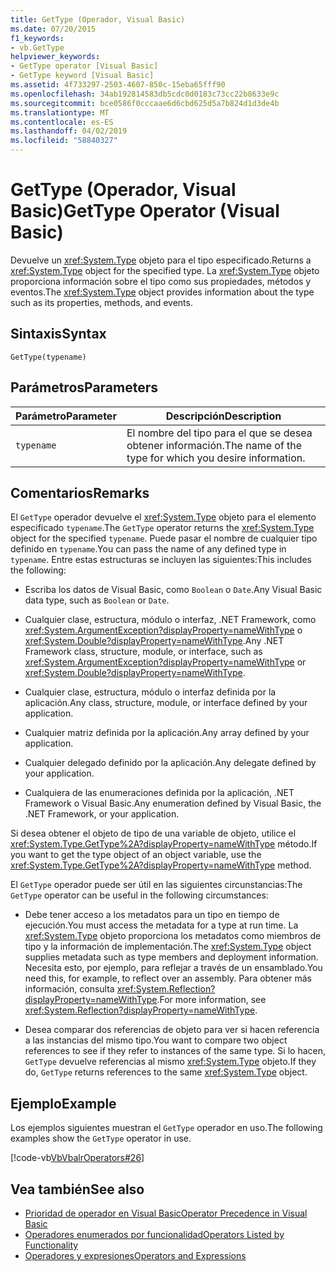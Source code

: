 ```yaml
---
title: GetType (Operador, Visual Basic)
ms.date: 07/20/2015
f1_keywords:
- vb.GetType
helpviewer_keywords:
- GetType operator [Visual Basic]
- GetType keyword [Visual Basic]
ms.assetid: 4f733297-2503-4607-850c-15eba65fff90
ms.openlocfilehash: 34ab192814583db5cdc0d0183c73cc22b8633e9c
ms.sourcegitcommit: bce0586f0cccaae6d6cbd625d5a7b824d1d3de4b
ms.translationtype: MT
ms.contentlocale: es-ES
ms.lasthandoff: 04/02/2019
ms.locfileid: "58840327"
---
```

# <a name="gettype-operator-visual-basic"></a><span data-ttu-id="ae96d-102">GetType (Operador, Visual Basic)</span><span class="sxs-lookup"><span data-stu-id="ae96d-102">GetType Operator (Visual Basic)</span></span>
<span data-ttu-id="ae96d-103">Devuelve un <xref:System.Type> objeto para el tipo especificado.</span><span class="sxs-lookup"><span data-stu-id="ae96d-103">Returns a <xref:System.Type> object for the specified type.</span></span> <span data-ttu-id="ae96d-104">La <xref:System.Type> objeto proporciona información sobre el tipo como sus propiedades, métodos y eventos.</span><span class="sxs-lookup"><span data-stu-id="ae96d-104">The <xref:System.Type> object provides information about the type such as its properties, methods, and events.</span></span>  
  
## <a name="syntax"></a><span data-ttu-id="ae96d-105">Sintaxis</span><span class="sxs-lookup"><span data-stu-id="ae96d-105">Syntax</span></span>  
  
```  
GetType(typename)  
```  
  
## <a name="parameters"></a><span data-ttu-id="ae96d-106">Parámetros</span><span class="sxs-lookup"><span data-stu-id="ae96d-106">Parameters</span></span>  
  
|<span data-ttu-id="ae96d-107">Parámetro</span><span class="sxs-lookup"><span data-stu-id="ae96d-107">Parameter</span></span>|<span data-ttu-id="ae96d-108">Descripción</span><span class="sxs-lookup"><span data-stu-id="ae96d-108">Description</span></span>|  
|---|---|  
|`typename`|<span data-ttu-id="ae96d-109">El nombre del tipo para el que se desea obtener información.</span><span class="sxs-lookup"><span data-stu-id="ae96d-109">The name of the type for which you desire information.</span></span>|  
  
## <a name="remarks"></a><span data-ttu-id="ae96d-110">Comentarios</span><span class="sxs-lookup"><span data-stu-id="ae96d-110">Remarks</span></span>  
 <span data-ttu-id="ae96d-111">El `GetType` operador devuelve el <xref:System.Type> objeto para el elemento especificado `typename`.</span><span class="sxs-lookup"><span data-stu-id="ae96d-111">The `GetType` operator returns the <xref:System.Type> object for the specified `typename`.</span></span> <span data-ttu-id="ae96d-112">Puede pasar el nombre de cualquier tipo definido en `typename`.</span><span class="sxs-lookup"><span data-stu-id="ae96d-112">You can pass the name of any defined type in `typename`.</span></span> <span data-ttu-id="ae96d-113">Entre estas estructuras se incluyen las siguientes:</span><span class="sxs-lookup"><span data-stu-id="ae96d-113">This includes the following:</span></span>  
  
-   <span data-ttu-id="ae96d-114">Escriba los datos de Visual Basic, como `Boolean` o `Date`.</span><span class="sxs-lookup"><span data-stu-id="ae96d-114">Any Visual Basic data type, such as `Boolean` or `Date`.</span></span>  
  
-   <span data-ttu-id="ae96d-115">Cualquier clase, estructura, módulo o interfaz, .NET Framework, como <xref:System.ArgumentException?displayProperty=nameWithType> o <xref:System.Double?displayProperty=nameWithType>.</span><span class="sxs-lookup"><span data-stu-id="ae96d-115">Any .NET Framework class, structure, module, or interface, such as <xref:System.ArgumentException?displayProperty=nameWithType> or <xref:System.Double?displayProperty=nameWithType>.</span></span>  
  
-   <span data-ttu-id="ae96d-116">Cualquier clase, estructura, módulo o interfaz definida por la aplicación.</span><span class="sxs-lookup"><span data-stu-id="ae96d-116">Any class, structure, module, or interface defined by your application.</span></span>  
  
-   <span data-ttu-id="ae96d-117">Cualquier matriz definida por la aplicación.</span><span class="sxs-lookup"><span data-stu-id="ae96d-117">Any array defined by your application.</span></span>  
  
-   <span data-ttu-id="ae96d-118">Cualquier delegado definido por la aplicación.</span><span class="sxs-lookup"><span data-stu-id="ae96d-118">Any delegate defined by your application.</span></span>  
  
-   <span data-ttu-id="ae96d-119">Cualquiera de las enumeraciones definida por la aplicación, .NET Framework o Visual Basic.</span><span class="sxs-lookup"><span data-stu-id="ae96d-119">Any enumeration defined by Visual Basic, the .NET Framework, or your application.</span></span>  
  
 <span data-ttu-id="ae96d-120">Si desea obtener el objeto de tipo de una variable de objeto, utilice el <xref:System.Type.GetType%2A?displayProperty=nameWithType> método.</span><span class="sxs-lookup"><span data-stu-id="ae96d-120">If you want to get the type object of an object variable, use the <xref:System.Type.GetType%2A?displayProperty=nameWithType> method.</span></span>  
  
 <span data-ttu-id="ae96d-121">El `GetType` operador puede ser útil en las siguientes circunstancias:</span><span class="sxs-lookup"><span data-stu-id="ae96d-121">The `GetType` operator can be useful in the following circumstances:</span></span>  
  
-   <span data-ttu-id="ae96d-122">Debe tener acceso a los metadatos para un tipo en tiempo de ejecución.</span><span class="sxs-lookup"><span data-stu-id="ae96d-122">You must access the metadata for a type at run time.</span></span> <span data-ttu-id="ae96d-123">La <xref:System.Type> objeto proporciona los metadatos como miembros de tipo y la información de implementación.</span><span class="sxs-lookup"><span data-stu-id="ae96d-123">The <xref:System.Type> object supplies metadata such as type members and deployment information.</span></span> <span data-ttu-id="ae96d-124">Necesita esto, por ejemplo, para reflejar a través de un ensamblado.</span><span class="sxs-lookup"><span data-stu-id="ae96d-124">You need this, for example, to reflect over an assembly.</span></span> <span data-ttu-id="ae96d-125">Para obtener más información, consulta <xref:System.Reflection?displayProperty=nameWithType>.</span><span class="sxs-lookup"><span data-stu-id="ae96d-125">For more information, see <xref:System.Reflection?displayProperty=nameWithType>.</span></span>  
  
-   <span data-ttu-id="ae96d-126">Desea comparar dos referencias de objeto para ver si hacen referencia a las instancias del mismo tipo.</span><span class="sxs-lookup"><span data-stu-id="ae96d-126">You want to compare two object references to see if they refer to instances of the same type.</span></span> <span data-ttu-id="ae96d-127">Si lo hacen, `GetType` devuelve referencias al mismo <xref:System.Type> objeto.</span><span class="sxs-lookup"><span data-stu-id="ae96d-127">If they do, `GetType` returns references to the same <xref:System.Type> object.</span></span>  
  
## <a name="example"></a><span data-ttu-id="ae96d-128">Ejemplo</span><span class="sxs-lookup"><span data-stu-id="ae96d-128">Example</span></span>  
 <span data-ttu-id="ae96d-129">Los ejemplos siguientes muestran el `GetType` operador en uso.</span><span class="sxs-lookup"><span data-stu-id="ae96d-129">The following examples show the `GetType` operator in use.</span></span>  
  
 [!code-vb[VbVbalrOperators#26](~/samples/snippets/visualbasic/VS_Snippets_VBCSharp/VbVbalrOperators/VB/Class1.vb#26)]  
  
## <a name="see-also"></a><span data-ttu-id="ae96d-130">Vea también</span><span class="sxs-lookup"><span data-stu-id="ae96d-130">See also</span></span>

- [<span data-ttu-id="ae96d-131">Prioridad de operador en Visual Basic</span><span class="sxs-lookup"><span data-stu-id="ae96d-131">Operator Precedence in Visual Basic</span></span>](../../../visual-basic/language-reference/operators/operator-precedence.md)
- [<span data-ttu-id="ae96d-132">Operadores enumerados por funcionalidad</span><span class="sxs-lookup"><span data-stu-id="ae96d-132">Operators Listed by Functionality</span></span>](../../../visual-basic/language-reference/operators/operators-listed-by-functionality.md)
- [<span data-ttu-id="ae96d-133">Operadores y expresiones</span><span class="sxs-lookup"><span data-stu-id="ae96d-133">Operators and Expressions</span></span>](../../../visual-basic/programming-guide/language-features/operators-and-expressions/index.md)
